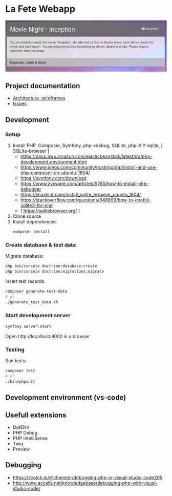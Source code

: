 # La Fete Webapp

![](documentation/event.png)


## Project documentation

* [Architecture, wireframes](https://github.com/moonline/la-fete/wiki)
* [Issues](https://github.com/moonline/la-fete/issues)


## Development

### Setup

1. Install PHP, Composer, Symfony, php-xdebug, SQLite, php-X.Y-sqlite, [ SQLite-browser ]
	* https://docs.aws.amazon.com/elasticbeanstalk/latest/dg/php-development-environment.html
	* https://www.ionos.com/community/hosting/php/install-and-use-php-composer-on-ubuntu-1604/
	* https://symfony.com/download
	* https://www.zyxware.com/articles/5765/how-to-install-php-debugger
	* https://linuxhint.com/install_sqlite_browser_ubuntu_1804/
	* https://stackoverflow.com/questions/948899/how-to-enable-sqlite3-for-php
	* [ https://sqlitebrowser.org/ ]
2. Clone source
3. Install dependencies
	```bash
	composer install
	```


### Create database & test data

Migrate database:
```bash
php bin/console doctrine:database:create
php bin/console doctrine:migrations:migrate
```
Insert test records:
```bash
composer generate-test-data
# or
./generate_test_data.sh
```


### Start development server

```bash
symfony server:start
```
Open http://localhost:8000 in a browser


### Testing

Run tests:
```bash
composer test
# or
./bin/phpunit
```


## Development environment (vs-code)

## Usefull extensions
* DotENV
* PHP Debug
* PHP IntelliSense
* Twig
* Preview

## Debugging

* https://scotch.io/@chenster/debugging-php-in-visual-studio-code205
* http://www.accella.net/knowledgebase/debugging-php-with-visual-studio-code/